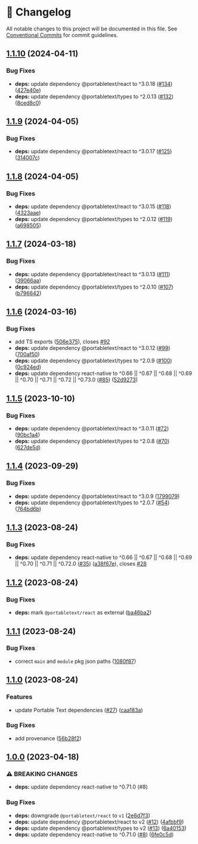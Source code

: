<!-- markdownlint-disable --><!-- textlint-disable -->

# 📓 Changelog

All notable changes to this project will be documented in this file. See
[Conventional Commits](https://conventionalcommits.org) for commit guidelines.

## [1.1.10](https://github.com/portabletext/react-native-portabletext/compare/v1.1.9...v1.1.10) (2024-04-11)


### Bug Fixes

* **deps:** update dependency @portabletext/react to ^3.0.18 ([#134](https://github.com/portabletext/react-native-portabletext/issues/134)) ([427e40e](https://github.com/portabletext/react-native-portabletext/commit/427e40eeb7c55e7f17e325fb26c6a447600bb2ca))
* **deps:** update dependency @portabletext/types to ^2.0.13 ([#132](https://github.com/portabletext/react-native-portabletext/issues/132)) ([8ced8c0](https://github.com/portabletext/react-native-portabletext/commit/8ced8c0b46ec81eedb83f2538995c9b06ff6ee49))

## [1.1.9](https://github.com/portabletext/react-native-portabletext/compare/v1.1.8...v1.1.9) (2024-04-05)


### Bug Fixes

* **deps:** update dependency @portabletext/react to ^3.0.17 ([#125](https://github.com/portabletext/react-native-portabletext/issues/125)) ([314007c](https://github.com/portabletext/react-native-portabletext/commit/314007c19acd605af03e33e1b35ebaa55fd9825c))

## [1.1.8](https://github.com/portabletext/react-native-portabletext/compare/v1.1.7...v1.1.8) (2024-04-05)


### Bug Fixes

* **deps:** update dependency @portabletext/react to ^3.0.15 ([#118](https://github.com/portabletext/react-native-portabletext/issues/118)) ([4323aae](https://github.com/portabletext/react-native-portabletext/commit/4323aae34b8f6e6d38192e710c236d86226f8e40))
* **deps:** update dependency @portabletext/types to ^2.0.12 ([#119](https://github.com/portabletext/react-native-portabletext/issues/119)) ([a698505](https://github.com/portabletext/react-native-portabletext/commit/a6985055e31f28a824ff105bea86b09bf04f285b))

## [1.1.7](https://github.com/portabletext/react-native-portabletext/compare/v1.1.6...v1.1.7) (2024-03-18)


### Bug Fixes

* **deps:** update dependency @portabletext/react to ^3.0.13 ([#111](https://github.com/portabletext/react-native-portabletext/issues/111)) ([39066aa](https://github.com/portabletext/react-native-portabletext/commit/39066aa2429e3c9b3fa0d0399b82a5120de5b191))
* **deps:** update dependency @portabletext/types to ^2.0.10 ([#107](https://github.com/portabletext/react-native-portabletext/issues/107)) ([b796642](https://github.com/portabletext/react-native-portabletext/commit/b796642147a27f26fca14fedb60b5b1fbfccd4d2))

## [1.1.6](https://github.com/portabletext/react-native-portabletext/compare/v1.1.5...v1.1.6) (2024-03-16)


### Bug Fixes

* add TS exports ([506e375](https://github.com/portabletext/react-native-portabletext/commit/506e3755b9f61f2ef1cdf72ea282ddb1ac5b7780)), closes [#92](https://github.com/portabletext/react-native-portabletext/issues/92)
* **deps:** update dependency @portabletext/react to ^3.0.12 ([#99](https://github.com/portabletext/react-native-portabletext/issues/99)) ([700af50](https://github.com/portabletext/react-native-portabletext/commit/700af509ed5d197bbeadf4dfaf78cabaffc43418))
* **deps:** update dependency @portabletext/types to ^2.0.9 ([#100](https://github.com/portabletext/react-native-portabletext/issues/100)) ([0c924ed](https://github.com/portabletext/react-native-portabletext/commit/0c924ed2f521a0255ecde564ee878c7257c5da2a))
* **deps:** update dependency react-native to ^0.66 || ^0.67 || ^0.68 || ^0.69 || ^0.70 || ^0.71 || ^0.72 || ^0.73.0 ([#85](https://github.com/portabletext/react-native-portabletext/issues/85)) ([52d9273](https://github.com/portabletext/react-native-portabletext/commit/52d9273744fd941d8d2f66e675483aae54d60bc7))

## [1.1.5](https://github.com/portabletext/react-native-portabletext/compare/v1.1.4...v1.1.5) (2023-10-10)


### Bug Fixes

* **deps:** update dependency @portabletext/react to ^3.0.11 ([#72](https://github.com/portabletext/react-native-portabletext/issues/72)) ([90bc1a4](https://github.com/portabletext/react-native-portabletext/commit/90bc1a4ca70ef2c25c248b0755a092c5a613b4da))
* **deps:** update dependency @portabletext/types to ^2.0.8 ([#70](https://github.com/portabletext/react-native-portabletext/issues/70)) ([627de5d](https://github.com/portabletext/react-native-portabletext/commit/627de5d8242165a14f885124a6e2fc5898820111))

## [1.1.4](https://github.com/portabletext/react-native-portabletext/compare/v1.1.3...v1.1.4) (2023-09-29)


### Bug Fixes

* **deps:** update dependency @portabletext/react to ^3.0.9 ([1799079](https://github.com/portabletext/react-native-portabletext/commit/17990795201fc7da7976a6ae2c2ac8c20320f0f5))
* **deps:** update dependency @portabletext/types to ^2.0.7 ([#54](https://github.com/portabletext/react-native-portabletext/issues/54)) ([764bd6b](https://github.com/portabletext/react-native-portabletext/commit/764bd6b467195e2d66a9ba5f973b02df6477a88a))

## [1.1.3](https://github.com/portabletext/react-native-portabletext/compare/v1.1.2...v1.1.3) (2023-08-24)

### Bug Fixes

- **deps:** update dependency react-native to ^0.66 || ^0.67 || ^0.68 || ^0.69 || ^0.70 || ^0.71 || ^0.72.0 ([#35](https://github.com/portabletext/react-native-portabletext/issues/35)) ([a38f67e](https://github.com/portabletext/react-native-portabletext/commit/a38f67e3e8b2ad8bac78ac32c65b6cc64cf17388)), closes [#28](https://github.com/portabletext/react-native-portabletext/issues/28)

## [1.1.2](https://github.com/portabletext/react-native-portabletext/compare/v1.1.1...v1.1.2) (2023-08-24)

### Bug Fixes

- **deps:** mark `@portabletext/react` as external ([ba46ba2](https://github.com/portabletext/react-native-portabletext/commit/ba46ba22432aca11cfd6f07ab078d03f8273978e))

## [1.1.1](https://github.com/portabletext/react-native-portabletext/compare/v1.1.0...v1.1.1) (2023-08-24)

### Bug Fixes

- correct `main` and `module` pkg json paths ([1080f87](https://github.com/portabletext/react-native-portabletext/commit/1080f8785661956c918da4ead4b0cbea3f4246ea))

## [1.1.0](https://github.com/portabletext/react-native-portabletext/compare/v1.0.0...v1.1.0) (2023-08-24)

### Features

- update Portable Text dependencies ([#27](https://github.com/portabletext/react-native-portabletext/issues/27)) ([caa183a](https://github.com/portabletext/react-native-portabletext/commit/caa183aab7044586ce32bc3860dfc53cb2294a11))

### Bug Fixes

- add provenance ([56b28f2](https://github.com/portabletext/react-native-portabletext/commit/56b28f22009f90aefadbaf9ea8ea7909fc7541c2))

## [1.0.0](https://github.com/portabletext/react-native-portabletext/compare/v0.0.3...v1.0.0) (2023-04-18)

### ⚠ BREAKING CHANGES

- **deps:** update dependency react-native to ^0.71.0 (#8)

### Bug Fixes

- **deps:** downgrade `@portabletext/react` to `v1` ([2e6d7f3](https://github.com/portabletext/react-native-portabletext/commit/2e6d7f39c3a4d3577f4f1781a31dff0594086bfb))
- **deps:** update dependency @portabletext/react to v2 ([#12](https://github.com/portabletext/react-native-portabletext/issues/12)) ([4afbbf9](https://github.com/portabletext/react-native-portabletext/commit/4afbbf99d41888491a7b6cbb3986f2e1793e54e6))
- **deps:** update dependency @portabletext/types to v2 ([#13](https://github.com/portabletext/react-native-portabletext/issues/13)) ([6a40153](https://github.com/portabletext/react-native-portabletext/commit/6a40153a4e048f36f4dde32eec96841eff1edc08))
- **deps:** update dependency react-native to ^0.71.0 ([#8](https://github.com/portabletext/react-native-portabletext/issues/8)) ([6fe0c5d](https://github.com/portabletext/react-native-portabletext/commit/6fe0c5dfdbd3cc991fd36267c3a4e358e2b22ebb))

